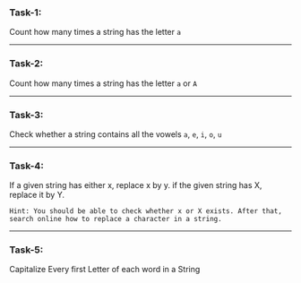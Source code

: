 ### Task-1: 
Count how many times a string has the letter `a`

---
### Task-2: 
Count how many times a string has the letter `a` or `A`

---

### Task-3: 

Check whether a string contains all the vowels `a`, `e`, `i`, `o`, `u` 

---

### Task-4: 
If a given string has either x, replace x by y. if the given string has X, replace it by Y.

    Hint: You should be able to check whether x or X exists. After that, search online how to replace a character in a string.

---
### Task-5:
Capitalize Every first Letter of each word in a String
